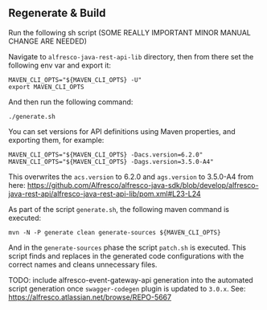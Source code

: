 ## Regenerate & Build

Run the following sh script (SOME REALLY IMPORTANT MINOR MANUAL CHANGE ARE NEEDED)

Navigate to `alfresco-java-rest-api-lib` directory, then from there set the following env var and export it:
```console
MAVEN_CLI_OPTS="${MAVEN_CLI_OPTS} -U"
export MAVEN_CLI_OPTS
```

And then run the following command:

```console
./generate.sh
```

You can set versions for API definitions using Maven properties, and exporting them, for example:
```console
MAVEN_CLI_OPTS="${MAVEN_CLI_OPTS} -Dacs.version=6.2.0"
MAVEN_CLI_OPTS="${MAVEN_CLI_OPTS} -Dags.version=3.5.0-A4"
```
This overwrites the `acs.version` to 6.2.0 and `ags.version` to 3.5.0-A4 from here:
https://github.com/Alfresco/alfresco-java-sdk/blob/develop/alfresco-java-rest-api/alfresco-java-rest-api-lib/pom.xml#L23-L24

As part of the script `generate.sh`, the following maven command is executed:

```console
mvn -N -P generate clean generate-sources ${MAVEN_CLI_OPTS}
```

And in the `generate-sources` phase the script `patch.sh` is executed. This script finds and replaces in the generated code configurations with the correct names and cleans unnecessary files.

TODO: include alfresco-event-gateway-api generation into the automated script generation once `swagger-codegen` plugin is updated to `3.0.x`. See: https://alfresco.atlassian.net/browse/REPO-5667
